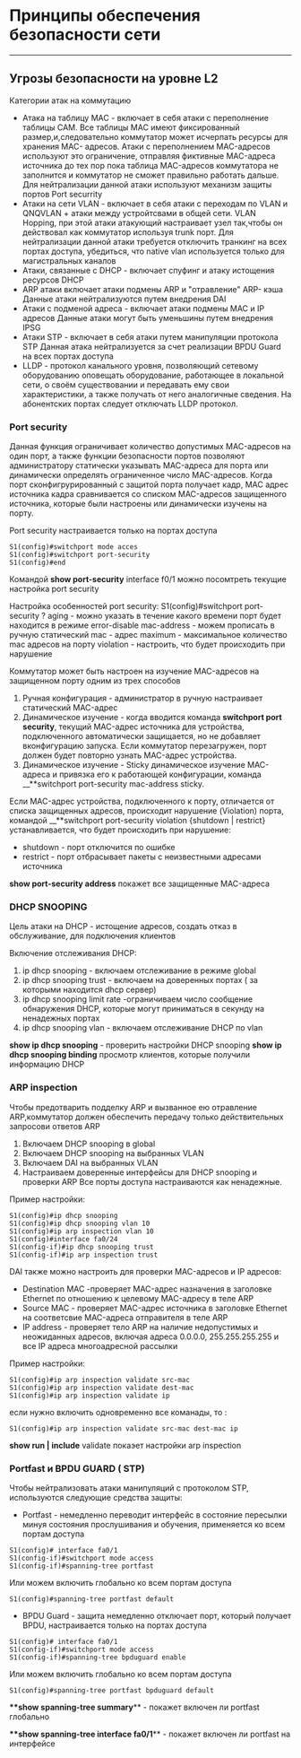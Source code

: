 # Принципы обеспечения безопасности сети
_ _ _
## Угрозы безопасности на уровне L2
  
Категории атак на коммутацию
- Атака на таблицу MAC - включает в себя атаки с переполнение таблицы CAM. Все таблицы MAC имеют фиксированный размер,и,следовательно коммутатор может исчерпать ресурсы для хранения MAC- адресов. Атаки с переполнением MAC-адресов используют это ограничение, отправляя фиктивные MAC-адреса источника до тех пор пока таблица MAC-адресов коммутатора не заполнится и коммутатор не сможет правильно работать дальше.
  Для нейтрализации данной атаки используют механизм защиты портов Port securrity
- Атаки на сети VLAN - включает в себя атаки с переходам по VLAN и QNQVLAN + атаки между устройтсвами в общей сети. VLAN Hopping, при этой атаки атакующий настраивает узел так,чтобы он действовал как коммутатор используя trunk порт.
  Для нейтрализации данной атаки требуется отключить транкинг на всех портах доступа, убедиться, что native vlan используется только для магистральных каналов
- Атаки, связанные с DHCP - включает спуфинг и атаку истощения ресурсов DHCP
- ARP атаки включает атаки подмены ARP и "отравление" ARP- кэша
  Данные атаки  нейтрализуются путем внедрения DAI
- Атаки с подменой адреса - включает атаки подмены MAC и IP адресов
  Данные атаки могут быть уменьшины путем внедрения IPSG
- Атаки STP - включает в себя атаки путем манипуляции протокола STP
  Данная атака нейтрализуется за счет реализации BPDU Guard на всех портах доступа
- LLDP - протокол канального уровня, позволяющий сетевому оборудованию оповещать оборудование, работающее в локальной сети, о своём существовании и передавать ему свои характеристики, а также получать от него аналогичные сведения.
  На абонентских портах следует отключать LLDP протокол.

### Port security
 Данная функция ограничивает количество допустимых MAC-адресов на один порт, а также функции безопасности портов позволяют администратору статически указывать MAC-адреса для порта или динамически определять ограниченное число MAC-адресов. Когда порт сконфигрурированный с защитой порта получает кадр, MAC адрес источника кадра сравнивается со списком MAC-адресов защищенного источника, которые были настроены или динамически изучены на порту. 
  
Port security настраивается только на портах доступа
```
S1(config)#switchport mode acces
S1(config)#switchport port-security
S1(config)#end
```
Командой __**show port-security**__ interface f0/1 можно посомтреть текущие настройка port security
  
Настройка особенностей port security:
S1(config)#switchport port-security ?
aging - можно указать в течение какого времени порт будет находится в режиме error-disable
mac-address - можем прописать в ручную статический mac - адрес
maximum - максимальное количество mac адресов на порту
violation - настроить, что будет происходить при нарушение
  
Коммутатор может быть настроен на изучение MAC-адресов на защищенном порту одним из трех способов
1. Ручная конфигурация - администратор в ручную настраивает  статический MAC-адрес
2. Динамическое изучение - когда вводится команда __**switchport port security**__, текущий MAC-адрес источника для устройства, подключенного автоматически защищается, но не добавляет вконфигурацию запуска. Если коммутатор перезагружен, порт должен будет повторно узнать MAC-адрес устройства.
3. Динамическое изучение - Sticky динамическое изучение MAC-адреса и привязка его к работающей конфигурации, команда __**switchport port-security mac-address sticky.
  
Если MAC-адрес устройства, подключенного к порту, отличается от списка защищенных адресов, происходит нарушение (Violation) порта, командой  __**switchport port-security violation {shutdown | restrict} устанавливается, что будет происходить при нарушение:
- shutdown - порт отключится по ошибке
- restrict - порт отбрасывает пакеты с неизвестными адресами источника 
  
__**show port-security address**__ покажет все защищенные MAC-адреса


### DHCP SNOOPING
Цель атаки на DHCP - истощение адресов, создать отказ в обслуживание, для подключения клиентов
  
Включение отслеживания DHCP:
1. ip dhcp snooping - включаем отслеживание в режиме global
2. ip dhcp snooping trust - включаем на доверенных портах ( за которыми находится dhcp сервер)
3. ip dhcp snooping limit rate -ограничиваем число сообщение обнаружения DHCP, которые могут приниматься в секунду на ненадежных портах
4. ip dhcp snooping vlan - включаем отслеживание DHCP по vlan
  
__**show ip dhcp snooping**__ - проверить настройки DHCP snooping
__**show ip dhcp snooping binding**__ просмотр клиентов, которые получили информацию DHCP


### ARP inspection
Чтобы предотварить подделку ARP и вызванное ею отравление ARP,коммутатор должен обеспечить передачу только действительных запросови ответов ARP
1. Включаем DHCP snooping в global
2. Включаем DHCP snooping на выбранных VLAN
3. Включаем DAI на выбранных VLAN
4. Настраиваем доверенные интерфейсы для DHCP snooping и проверки ARP
Все порты доступа настраиваются как ненадежные.
  
Пример настройки:
```
S1(config)#ip dhcp snooping
S1(config)#ip dhcp snooping vlan 10
S1(config)#ip arp inspection vlan 10
S1(config)#interface fa0/24
S1(config-if)#ip dhcp snooping trust
S1(config-if)#ip arp inspection trust
```
DAI также можно настроить для проверки MAC-адресов и IP адресов:
- Destination MAC -проверяет MAC-адрес назначения в заголовке Ethernet по отношению к целевому MAC-адресу в теле ARP
- Source MAC - проверяет MAC-адрес источника в заголовке Ethernet на соответсвие MAC-адреса отправителя в теле ARP
- IP address - проверяет тело ARP на наличие недопустимых и неожиданных адресов, включая адреса 0.0.0.0, 255.255.255.255 и все IP адреса многоадресной рассылки
  
Пример настройки:
```
S1(config)#ip arp inspection validate src-mac
S1(config)#ip arp inspection validate dest-mac
S1(config)#ip arp inspection validate ip
```
если нужно включить одновременно все команады, то :
```
S1(config)#ip arp inspection validate src-mac dest-mac ip
```
__**show run | include**__ validate покаэет настройки arp inspection

### Portfast и BPDU GUARD ( STP)
Чтобы нейтрализовать атаки манипуляций с протоколом STP, используются следующие средства защиты:
- Portfast - немедленно переводит интерфейс в состояние пересылки минуя состояния прослушивания и обучения, применяется ко всем портам доступа
```
S1(config)# interface fa0/1
S1(config-if)#switchport mode access
S1(config-if)#spanning-tree portfast
```
Или можем включить глобально ко всем портам доступа
```
S1(config)#spanning-tree portfast default
```

- BPDU Guard - защита немедленно отключает порт, который получает BPDU, настраивается только на портах доступа
```
S1(config)# interface fa0/1
S1(config-if)#switchport mode access
S1(config-if)#spanning-tree bpduguard enable
```
Или можем включить глобально ко всем портам доступа

```
S1(config)#spanning-tree portfast bpduguard default
```
  
__**show spanning-tree summary__** - покажет включен ли portfast глобально

__**show spanning-tree interface fa0/1__** - покажет включен ли portfast на интерфейсе